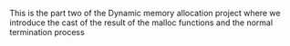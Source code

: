 This is the part two of the Dynamic memory allocation project where we introduce the cast of the result of the malloc functions and the normal termination process
